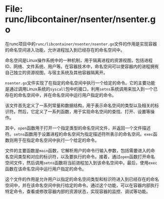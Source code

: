 # File: runc/libcontainer/nsenter/nsenter.go

在runc项目中的`runc/libcontainer/nsenter/nsenter.go`文件的作用是实现容器的命名空间进入功能，允许进程加入到已经存在的命名空间中。

命名空间是Linux操作系统中的一种机制，用于隔离进程的资源视图，包括进程ID、网络、文件系统、用户等。在容器技术中，命名空间可以使容器内的进程拥有自己独立的资源视图，与宿主系统及其他容器隔离开。

`nsenter.go`文件实现了在指定的命名空间中执行一个给定的命令。它的主要功能是通过调用Linux系统的`syscall`包中的接口，利用`setns`系统调用来加入到一个已存在的命名空间中，并在命名空间中运行用户指定的命令。

该文件首先定义了一系列常量和数据结构，用于表示命名空间的类型以及相关的标识符。然后，它定义了一系列函数，用于实现命名空间的查找、打开、设置等操作。

其中，`open`函数用于打开一个指定类型的命名空间文件，并返回一个文件描述符。`setns`函数用于设置进程的命名空间为指定描述符所表示的命名空间。`exec`函数则用于在指定命名空间中执行一个给定的命令。

文件的主要函数是`main`函数，它解析用户的命令行输入参数，包括需要进入的命名空间类型和对应的标识符，以及要执行的命令。接着，通过`open`函数打开命名空间文件，然后调用`setns`函数将当前进程加入到该命名空间中。最后，使用`exec`函数在该命名空间中运行用户指定的命令。

这个文件的作用是允许用户以指定的命名空间类型和标识符进入到已经存在的命名空间中，并在该命名空间中执行给定的命令。通过这个功能，可以在容器内部执行特定命令，查看或修改容器内部的资源状态，实现容器的监控、调试等功能。

